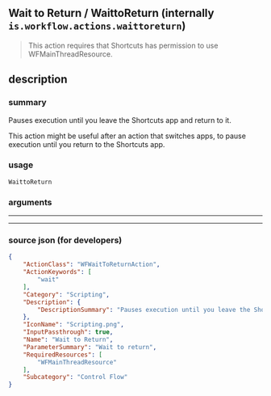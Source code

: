 
## Wait to Return / WaittoReturn (internally `is.workflow.actions.waittoreturn`)

> This action requires that Shortcuts has permission to use WFMainThreadResource.


## description

### summary

Pauses execution until you leave the Shortcuts app and return to it.

This action might be useful after an action that switches apps, to pause execution until you return to the Shortcuts app.


### usage
```
WaittoReturn 
```

### arguments

---



---

### source json (for developers)

```json
{
	"ActionClass": "WFWaitToReturnAction",
	"ActionKeywords": [
		"wait"
	],
	"Category": "Scripting",
	"Description": {
		"DescriptionSummary": "Pauses execution until you leave the Shortcuts app and return to it.\n\nThis action might be useful after an action that switches apps, to pause execution until you return to the Shortcuts app."
	},
	"IconName": "Scripting.png",
	"InputPassthrough": true,
	"Name": "Wait to Return",
	"ParameterSummary": "Wait to return",
	"RequiredResources": [
		"WFMainThreadResource"
	],
	"Subcategory": "Control Flow"
}
```
